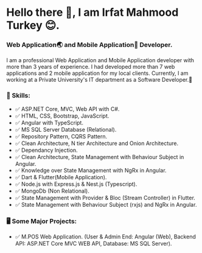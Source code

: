 <h1>Hello there 👋, I am Irfat Mahmood Turkey 😊.</h1> 
<h3>Web Application🌏 and Mobile Application📱 Developer.</h3>

I am a professional Web Application and Mobile Application developer with more than 3 years of experience. I had developed more than 7 web applications and 2 mobile application for my local clients. Currently, I am working at a Private University's IT department as a Software Developer.🙂

### 🤹 Skills:
- ✅ ASP.NET Core, MVC, Web API with C#.
- ✅ HTML, CSS, Bootstrap, JavaScript. 
- ✅ Angular with TypeScript.
- ✅ MS SQL Server Database (Relational).
- ✅ Repository Pattern, CQRS Pattern.
- ✅ Clean Architecture, N tier Architecture and Onion Architecture.
- ✅ Dependancy Injection.
- ✅ Clean Architecture, State Management with Behaviour Subject in Angular.
- ✅ Knowledge over State Management with NgRx in Angular.
- ✅ Dart & Flutter(Mobile Application).
- ✅ Node.js with Express.js & Nest.js (Typescript).
- ✅ MongoDb (Non Relational).
- ✅ State Management with Provider & Bloc (Stream Controller) in Flutter.
- ✅ State Management with Behaviour Subject (rxjs) and NgRx in Angular.

### 🖥️ Some Major Projects:
- ✅ M.POS Web Application. (User & Admin End: Angular (Web), Backend API: ASP.NET Core MVC WEB API, Database: MS SQL Server).
